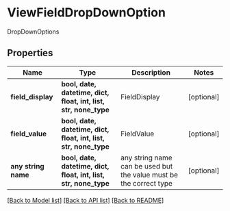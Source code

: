 # ViewFieldDropDownOption

DropDownOptions

## Properties
Name | Type | Description | Notes
------------ | ------------- | ------------- | -------------
**field_display** | **bool, date, datetime, dict, float, int, list, str, none_type** | FieldDisplay | [optional] 
**field_value** | **bool, date, datetime, dict, float, int, list, str, none_type** | FieldValue | [optional] 
**any string name** | **bool, date, datetime, dict, float, int, list, str, none_type** | any string name can be used but the value must be the correct type | [optional]

[[Back to Model list]](../README.md#documentation-for-models) [[Back to API list]](../README.md#documentation-for-api-endpoints) [[Back to README]](../README.md)


